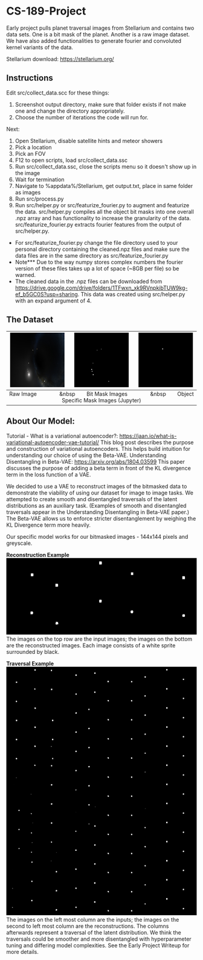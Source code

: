# CS-189-Project

Early project pulls planet traversal images from Stellarium and contains two data sets. One is a bit mask of the planet. Another is a raw image dataset. We have also added functionalities to generate fourier and convoluted kernel variants of the data.

Stellarium download: https://stellarium.org/

## Instructions

Edit src/collect_data.scc for these things:

1. Screenshot output directory, make sure that folder exists if not make one and change the directory appropriately.
2. Choose the number of iterations the code will run for.

Next:

1. Open Stellarium, disable satellite hints and meteor showers
2. Pick a location
3. Pick an FOV
4. F12 to open scripts, load src/collect_data.ssc
5. Run src/collect_data.ssc, close the scripts menu so it doesn't show up in the image
6. Wait for termination
7. Navigate to %appdata%/Stellarium, get output.txt, place in same folder as images
8. Run src/process.py
9. Run src/helper.py or src/featurize_fourier.py to augment and featurize the data. src/helper.py compiles all the object bit masks into one overall .npz array and has functionality to increase the granularity of the data. src/featurize_fourier.py extracts fourier features from the output of src/helper.py.

- For src/featurize_fourier.py change the file directory used to your personal directory containing the cleaned.npz files and make sure the data files are in the same directory as src/featurize_fourier.py
- Note\*\*\* Due to the way numpy stores complex numbers the fourier version of these files takes up a lot of space (~8GB per file) so be warned.
- The cleaned data in the .npz files can be downloaded from https://drive.google.com/drive/folders/1TFwxn_xk9RVnpkibTUW9kg-ef_b5GC0S?usp=sharing. This data was created using src/helper.py with an expand argument of 4.

## The Dataset

| ![Raw dataset image](<https://github.com/jacobyeung/CS-189-Project/blob/main/Raw%20Images/image/0.png?raw=true>)      &nbsp;&nbsp;&nbsp;&nbsp;&nbsp;&nbsp;![Dataset bitmask](<https://github.com/jacobyeung/CS-189-Project/blob/main/Raw%20Images/object_bit_mask/0.png?raw=true>)       &nbsp;&nbsp;&nbsp;&nbsp;&nbsp;&nbsp;![Dataset bitmask](<https://github.com/jacobyeung/CS-189-Project/blob/main/Raw%20Images/object_indexed_mask/10000_images/Jupiter.png?raw=true>)|
|:--:|
|Raw Image &nbsp;&nbsp;&nbsp;&nbsp;&nbsp;&nbsp;&nbsp;&nbsp;&nbsp;&nbsp;&nbsp;&nbsp;&nbsp;&nbsp;&nbsp;&nbsp&nbsp;&nbsp;&nbsp;&nbsp;&nbsp;&nbsp;&nbsp; Bit Mask Images &nbsp;&nbsp;&nbsp;&nbsp;&nbsp;&nbsp;&nbsp;&nbsp;&nbsp;&nbsp;&nbsp;&nbsp;&nbsp;&nbsp;&nbsp;&nbsp&nbsp;&nbsp;&nbsp;&nbsp;&nbsp;&nbsp;&nbsp; Object Specific Mask Images (Jupyter)|

## About Our Model:

Tutorial - What is a variational autoencoder?: https://jaan.io/what-is-variational-autoencoder-vae-tutorial/
This blog post describes the purpose and construction of variational autoencoders. This helps build intuition for understanding our choice of using the Beta-VAE.
Understanding Disentangling in Beta-VAE: https://arxiv.org/abs/1804.03599
This paper discusses the purpose of adding a beta term in front of the KL divergence term in the loss function of a VAE.

We decided to use a VAE to reconstruct images of the bitmasked data to demonstrate the viability of using our dataset for image to image tasks. We attempted to create smooth and disentangled traversals of the latent distributions as an auxiliary task. (Examples of smooth and disentangled traversals appear in the Understanding Disentangling in Beta-VAE paper.) The Beta-VAE allows us to enforce stricter disentanglement by weighing the KL Divergence term more heavily.

Our specific model works for our bitmasked images - 144x144 pixels and greyscale.

**Reconstruction Example**
![alt text](<https://github.com/jacobyeung/CS-189-Project/blob/main/Reconstruction Examples/Sun/25.png?raw=true>)
The images on the top row are the input images; the images on the bottom are the reconstructed images. Each image consists of a white sprite surrounded by black.

**Traversal Example**
![alt text](<https://github.com/jacobyeung/CS-189-Project/blob/main/Reconstruction Examples/Sun traversal.png?raw=true>)
The images on the left most column are the inputs; the images on the second to left most column are the reconstructions. The columns afterwards represent a traversal of the latent distribution. We think the traversals could be smoother and more disentangled with hyperparameter tuning and differing model complexities.
See the Early Project Writeup for more details.
